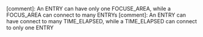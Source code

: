 <!-- ```mermaid
---
title: Overview of Relationships
---
erDiagram
    ENTRY |{--|| FOCUS_AREA : contains 
    ENTRY |{--|| PROJECTS : contains
    ENTRY |{--|{ ACTIVITY_TYPE : contains
    ENTRY ||--|{ TIME_ELAPSED : contains

    FOCUS_AREA || -- |{ PROJECTS : connects_to

``` -->

[comment]:  An ENTRY can have only one FOCUSE_AREA, while a FOCUS_AREA can connect to many ENTRYs
[comment]:  An ENTRY can have connect to many TIME_ELAPSED, while a TIME_ELAPSED can connect to only one ENTRY


